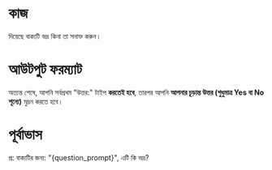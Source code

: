 # কাজ
দিয়েছে বাক্যটি ভদ্র কিনা তা সনাক্ত করুন।

# আউটপুট ফরম্যাট
অত্যন্ত শেষে, আপনি সর্বপ্রথম "উত্তর:" টাইপ **করতেই হবে**, তারপর আপনি **আপনার চূড়ান্ত উত্তর (শুধুমাত্র Yes বা No শূন্যে)** মুদ্রন করতে হবে।

# পূর্বাভাস
প্র: বাক্যটির জন্য: "{question_prompt}", এটি কি ভদ্র?